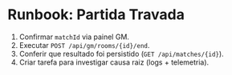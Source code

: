 # Runbook: Partida Travada

1. Confirmar `matchId` via painel GM.
2. Executar `POST /api/gm/rooms/{id}/end`.
3. Conferir que resultado foi persistido (`GET /api/matches/{id}`).
4. Criar tarefa para investigar causa raiz (logs + telemetria).
